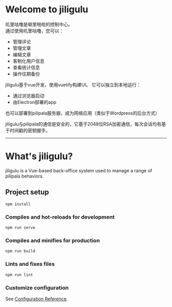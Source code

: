 # Welcome to jiligulu

叽里咕噜是噼里啪啦的控制中心。  
通过使用叽里咕噜，您可以：  

* 管理评论
* 管理文章
* 编辑文章
* 客制化用户信息
* 查看统计信息
* 操作往期备份

jiligulu基于vue开发，使用vuetify构建UI。
它可以独立到本地运行：

* 通过浏览器启动
* 由Electron部署的app

也可以部署到pilipala服务器，成为网络应用（类似于Wordpress的后台方式）

jiligulu与pilipala的通信是安全的，它基于2048位RSA加密通信，每次会话均有基于时间戳的密钥握手。

---

# What's jiligulu?

jiligulu is a Vue-based back-office system used to manage a range of pilipala behaviors.

## Project setup

``` shell
npm install
```

### Compiles and hot-reloads for development

``` shell
npm run serve
```

### Compiles and minifies for production

``` shell
npm run build
```

### Lints and fixes files

``` shell
npm run lint
```

### Customize configuration

See [Configuration Reference](https://cli.vuejs.org/config/).
